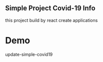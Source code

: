 ## Simple Project Covid-19 Info

this project build by react create applications

# Demo
update-simple-covid19
